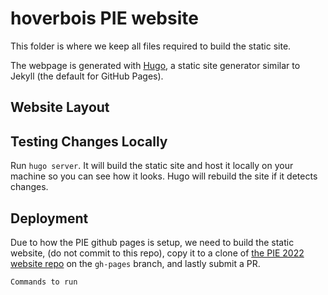 # hoverbois PIE website

This folder is where we keep all files required to build the static site.

The webpage is generated with [Hugo](https://gohugo.io/), a static
site generator similar to Jekyll (the default for GitHub Pages).

## Website Layout

## Testing Changes Locally

Run `hugo server`. It will build the static site and host it locally on your
machine so you can see how it looks. Hugo will rebuild the site if it detects
changes.

## Deployment

Due to how the PIE github pages is setup, we need to build the static website,
(do not commit to this repo), copy it to a clone of [the PIE 2022 website
repo](https://github.com/olincollege/pie-2022-03/tree/main) on the `gh-pages`
branch, and lastly submit a PR.

```
Commands to run
```
